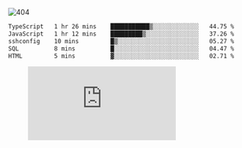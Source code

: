 ![404](https://user-images.githubusercontent.com/378023/89412096-6f759d80-d761-11ea-8c57-84b30ef3f2b1.png)

<!--START_SECTION:waka-->

```txt
TypeScript   1 hr 26 mins    ███████████▒░░░░░░░░░░░░░   44.75 %
JavaScript   1 hr 12 mins    █████████▒░░░░░░░░░░░░░░░   37.26 %
sshconfig    10 mins         █▒░░░░░░░░░░░░░░░░░░░░░░░   05.27 %
SQL          8 mins          █░░░░░░░░░░░░░░░░░░░░░░░░   04.47 %
HTML         5 mins          ▓░░░░░░░░░░░░░░░░░░░░░░░░   02.71 %
```

<!--END_SECTION:waka-->
<figure><embed src="https://wakatime.com/share/@018b853e-267a-435d-a858-33e2b098b9d7/f3c3aa68-553a-4373-a9f9-2d456f62f780.svg"></embed></figure>
